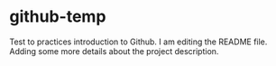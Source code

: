 # github-temp
Test to practices introduction to Github. I am editing the README file. Adding some more details about the project description.
